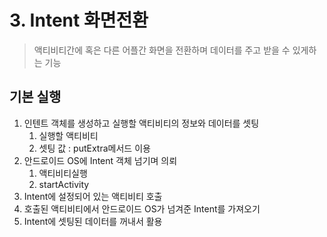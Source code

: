 # 3. Intent 화면전환

> 액티비티간에 혹은 다른 어플간 화면을 전환하며 데이터를 주고 받을 수 있게하는 기능

## 기본 실행

1. 인텐트 객체를 생성하고 실행할 액티비티의 정보와 데이터를 셋팅
   1. 실행할 액티비티
   2. 셋팅 값 : putExtra메서드 이용
2. 안드로이드 OS에 Intent 객체 넘기며 의뢰
   1. 액티비티실행
   2. startActivity
3. Intent에 설정되어 있는 액티비티 호출
4. 호출된 액티비티에서 안드로이드 OS가 넘겨준 Intent를 가져오기
5. Intent에 셋팅된 데이터를 꺼내서 활용